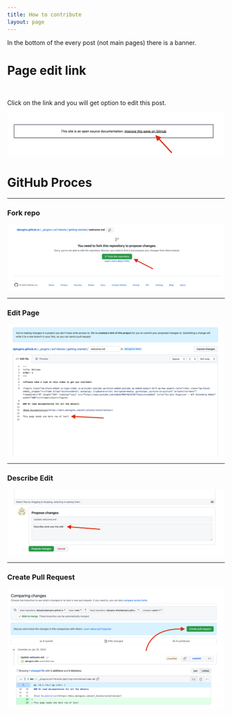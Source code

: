 ```yaml
---
title: How to contribute
layout: page
---
```


In the bottom of the every post (not main pages) there is a banner. 


# Page edit link
<br />

Click on the link and you will get option to edit this post. 

![](/assets/img/pages/contribute.png)



# GitHub Proces

---


### Fork repo

![](/assets/img/pages/github-1.png)



---


### Edit Page

![](/assets/img/pages/github-2.png)




---


### Describe Edit

![](/assets/img/pages/github-3.png)



---


### Create Pull Request
![](/assets/img/pages/github-4.png)
